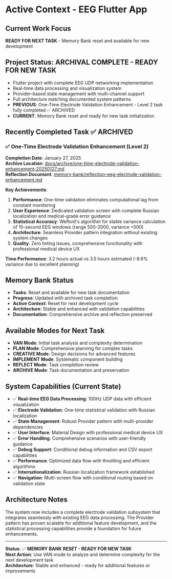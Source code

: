 ﻿# Active Context - EEG Flutter App

## Current Work Focus
**READY FOR NEXT TASK** - Memory Bank reset and available for new development

## Project Status: ARCHIVAL COMPLETE - READY FOR NEW TASK
- Flutter project with complete EEG UDP networking implementation
- Real-time data processing and visualization system
- Provider-based state management with multi-channel support
- Full architecture matching documented system patterns
- **PREVIOUS**: One-Time Electrode Validation Enhancement - Level 2 task fully completed ✅ ARCHIVED
- **CURRENT**: Memory Bank reset and ready for new task initialization

## Recently Completed Task ✅ ARCHIVED

### ✅ One-Time Electrode Validation Enhancement (Level 2)
**Completion Date**: January 27, 2025  
**Archive Location**: [docs/archive/one-time-electrode-validation-enhancement-20250127.md](../docs/archive/one-time-electrode-validation-enhancement-20250127.md)  
**Reflection Document**: [memory-bank/reflection-eeg-electrode-validation-enhancement.md](memory-bank/reflection-eeg-electrode-validation-enhancement.md)

**Key Achievements**:
1. **Performance**: One-time validation eliminates computational lag from constant monitoring
2. **User Experience**: Dedicated validation screen with complete Russian localization and medical-grade error guidance
3. **Statistical Accuracy**: Welford's algorithm for stable variance calculation of 10-second EEG windows (range 500-2000, variance <500)
4. **Architecture**: Seamless Provider pattern integration without existing system changes
5. **Quality**: Zero linting issues, comprehensive functionality with professional medical device UX

**Time Performance**: 3.2 hours actual vs 3.5 hours estimated (-8.6% variance due to excellent planning)

## Memory Bank Status
- **Tasks**: Reset and available for new task documentation
- **Progress**: Updated with archived task completion
- **Active Context**: Reset for next development cycle
- **Architecture**: Stable and enhanced with validation capabilities
- **Documentation**: Comprehensive archive and reflection preserved

## Available Modes for Next Task
- **VAN Mode**: Initial task analysis and complexity determination
- **PLAN Mode**: Comprehensive planning for complex tasks
- **CREATIVE Mode**: Design decisions for advanced features
- **IMPLEMENT Mode**: Systematic component building
- **REFLECT Mode**: Task completion review
- **ARCHIVE Mode**: Task documentation and preservation

## System Capabilities (Current State)
- ✅ **Real-time EEG Data Processing**: 100Hz UDP data with efficient visualization
- ✅ **Electrode Validation**: One-time statistical validation with Russian localization  
- ✅ **State Management**: Robust Provider pattern with multi-provider dependencies
- ✅ **User Interface**: Material Design with professional medical device UX
- ✅ **Error Handling**: Comprehensive scenarios with user-friendly guidance
- ✅ **Debug Support**: Conditional debug information and CSV export capabilities
- ✅ **Performance**: Optimized data flow with throttling and efficient algorithms
- ✅ **Internationalization**: Russian localization framework established
- ✅ **Navigation**: Multi-screen flow with conditional routing based on validation state

## Architecture Notes
The system now includes a complete electrode validation subsystem that integrates seamlessly with existing EEG data processing. The Provider pattern has proven scalable for additional feature development, and the statistical processing capabilities provide a foundation for future enhancements.

---

**Status**: ✅ **MEMORY BANK RESET - READY FOR NEW TASK**  
**Next Action**: Use VAN mode to analyze and determine complexity for the next development task  
**Architecture**: Stable and enhanced - ready for additional features or improvements


